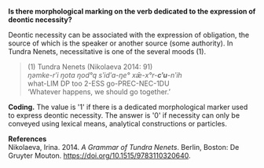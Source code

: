 **Is there morphological marking on the verb dedicated to the expression of deontic necessity?**

Deontic necessity can be associated with the expression of obligation, the source of which is the speaker or another source (some authority). In Tundra Nenets, necessitative is one of the several moods (1). 

>(1) Tundra Nenets (Nikolaeva 2014: 91)<br/>
>*ŋəmke-rʹi ŋota ŋod°q sʹidʹa-ŋe° xǣ-x°r-**cʹu**-nʹih*<br/>
>what-LIM DP too 2-ESS go-PREC-NEC-1DU<br/>
>‘Whatever happens, we should go together.’

**Coding.** The value is '1' if there is a dedicated morphological marker used to express deontic necessity. The answer is '0' if necessity can only be conveyed using lexical means, analytical constructions or particles.

**References**<br/>
Nikolaeva, Irina. 2014. *A Grammar of Tundra Nenets*. Berlin, Boston: De Gruyter Mouton. https://doi.org/10.1515/9783110320640.
